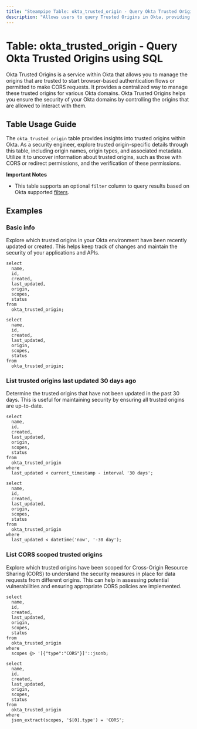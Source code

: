 ```yaml
---
title: "Steampipe Table: okta_trusted_origin - Query Okta Trusted Origins using SQL"
description: "Allows users to query Trusted Origins in Okta, providing insights into the trusted origins for the Okta domains."
---
```


# Table: okta_trusted_origin - Query Okta Trusted Origins using SQL

Okta Trusted Origins is a service within Okta that allows you to manage the origins that are trusted to start browser-based authentication flows or permitted to make CORS requests. It provides a centralized way to manage these trusted origins for various Okta domains. Okta Trusted Origins helps you ensure the security of your Okta domains by controlling the origins that are allowed to interact with them.

## Table Usage Guide

The `okta_trusted_origin` table provides insights into trusted origins within Okta. As a security engineer, explore trusted origin-specific details through this table, including origin names, origin types, and associated metadata. Utilize it to uncover information about trusted origins, such as those with CORS or redirect permissions, and the verification of these permissions.

**Important Notes**
- This table supports an optional `filter` column to query results based on Okta supported [filters](https://developer.okta.com/docs/reference/api/apps/#filters).

## Examples

### Basic info
Explore which trusted origins in your Okta environment have been recently updated or created. This helps keep track of changes and maintain the security of your applications and APIs.

```sql+postgres
select
  name,
  id,
  created,
  last_updated,
  origin,
  scopes,
  status
from
  okta_trusted_origin;
```

```sql+sqlite
select
  name,
  id,
  created,
  last_updated,
  origin,
  scopes,
  status
from
  okta_trusted_origin;
```

### List trusted origins last updated 30 days ago
Determine the trusted origins that have not been updated in the past 30 days. This is useful for maintaining security by ensuring all trusted origins are up-to-date.

```sql+postgres
select
  name,
  id,
  created,
  last_updated,
  origin,
  scopes,
  status
from
  okta_trusted_origin
where
  last_updated < current_timestamp - interval '30 days';
```

```sql+sqlite
select
  name,
  id,
  created,
  last_updated,
  origin,
  scopes,
  status
from
  okta_trusted_origin
where
  last_updated < datetime('now', '-30 day');
```

### List CORS scoped trusted origins
Explore which trusted origins have been scoped for Cross-Origin Resource Sharing (CORS) to understand the security measures in place for data requests from different origins. This can help in assessing potential vulnerabilities and ensuring appropriate CORS policies are implemented.

```sql+postgres
select
  name,
  id,
  created,
  last_updated,
  origin,
  scopes,
  status
from
  okta_trusted_origin
where
  scopes @> '[{"type":"CORS"}]'::jsonb;
```

```sql+sqlite
select
  name,
  id,
  created,
  last_updated,
  origin,
  scopes,
  status
from
  okta_trusted_origin
where
  json_extract(scopes, '$[0].type') = 'CORS';
```